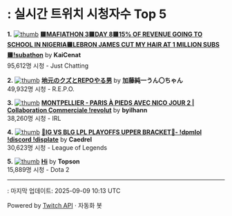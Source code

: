 # : 실시간 트위치 시청자수 Top 5

**1.** [![thumb](https://static-cdn.jtvnw.net/previews-ttv/live_user_kaicenat-320x180.jpg)](https://twitch.tv/KaiCenat)
**[🟨MAFIATHON 3🟨DAY 8🟨15% OF REVENUE GOING TO SCHOOL IN NIGERIA🟨LEBRON JAMES CUT MY HAIR AT 1 MILLION SUBS🟨!subathon](https://twitch.tv/KaiCenat)** by **KaiCenat**<br>95,612명 시청  - Just Chatting

**2.** [![thumb](https://static-cdn.jtvnw.net/previews-ttv/live_user_kato_junichi0817-320x180.jpg)](https://twitch.tv/加藤純一うん〇ちゃん)
**[地元のクズとREPOやる男](https://twitch.tv/加藤純一うん〇ちゃん)** by **加藤純一うん〇ちゃん**<br>49,932명 시청  - R.E.P.O.

**3.** [![thumb](https://static-cdn.jtvnw.net/previews-ttv/live_user_byilhann-320x180.jpg)](https://twitch.tv/byilhann)
**[MONTPELLIER - PARIS À PIEDS AVEC NICO JOUR 2 | Collaboration Commerciale !revolut](https://twitch.tv/byilhann)** by **byilhann**<br>38,260명 시청  - IRL

**4.** [![thumb](https://static-cdn.jtvnw.net/previews-ttv/live_user_caedrel-320x180.jpg)](https://twitch.tv/Caedrel)
**[🔴IG VS BLG LPL PLAYOFFS UPPER BRACKET🔴-  !dpmlol !discord !displate](https://twitch.tv/Caedrel)** by **Caedrel**<br>30,623명 시청  - League of Legends

**5.** [![thumb](https://static-cdn.jtvnw.net/previews-ttv/live_user_topson-320x180.jpg)](https://twitch.tv/Topson)
**[Hi](https://twitch.tv/Topson)** by **Topson**<br>15,889명 시청  - Dota 2


---
: 마지막 업데이트: 2025-09-09 10:13 UTC

Powered by [Twitch API](https://dev.twitch.tv/docs/api/reference) · 자동화 봇